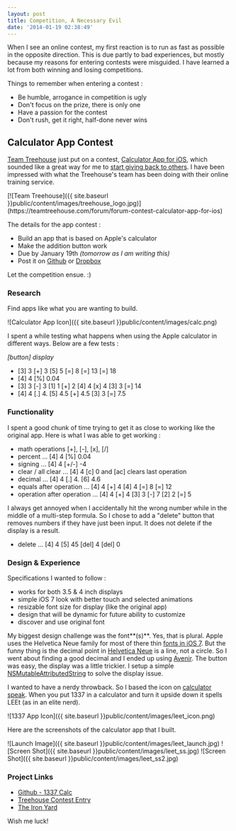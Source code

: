 ```yaml
---
layout: post
title: Competition, A Necessary Evil
date: '2014-01-19 02:38:49'
---
```


When I see an online contest, my first reaction is to run as fast as possible in the opposite direction. This is due partly to bad experiences, but mostly because my reasons for entering contests were misguided. I have learned a lot from both winning and losing competitions. 

Things to remember when entering a contest :

- Be humble, arrogance in competition is ugly
- Don't focus on the prize, there is only one
- Have a passion for the contest
- Don't rush, get it right, half-done never wins

## Calculator App Contest

[Team Treehouse](https://teamtreehouse.com/) just put on a contest, [Calculator App for iOS](https://teamtreehouse.com/forum/forum-contest-calculator-app-for-ios), which sounded like a great way for me to [start giving back to others](http://blog.jo2.co/the-balance-of-creation-consumption/#creationconsumption). I have been impressed with what the Treehouse's team has been doing with their online training service.
<div class="logo_small">
[![Team Treehouse]({{ site.baseurl }}public/content/images/treehouse_logo.jpg)](https://teamtreehouse.com/forum/forum-contest-calculator-app-for-ios)
</div>

The details for the app contest :

- Build an app that is based on Apple's calculator 
- Make the addition button work
- Due by January 19th *(tomorrow as I am writing this)*
- Post it on [Github](https://github.com/) or [Dropbox](https://www.dropbox.com/)

Let the competition ensue. :)

### Research 

Find apps like what you are wanting to build.
<div class="icon">
![Calculator App Icon]({{ site.baseurl }}public/content/images/calc.png)
</div>

I spent a while testing what happens when using the Apple calculator in different ways. Below are a few tests :

*[button] display*

- [3] 3 [+] 3 [5] 5 [=] 8 [=] 13 [=] 18
- [4] 4 [%] 0.04
- [3] 3 [-] 3 [1] 1 [+] 2 [4] 4 [x] 4 [3] 3 [=] 14
- [4] 4 [.] 4. [5] 4.5 [+] 4.5 [3] 3 [=] 7.5

### Functionality

I spent a good chunk of time trying to get it as close to working like the original app. Here is what I was able to get working :

- math operations [+], [-], [x], [/]
- percent ... [4] 4 [%] 0.04
- signing ... [4] 4 [+/-] -4
- clear / all clear ... [4] 4 [c] 0 and [ac] clears last operation
- decimal ... [4] 4 [.] 4. [6] 4.6
- equals after operation ... [4] 4 [+] 4 [4] 4 [=] 8 [=] 12
- operation after operation ... [4] 4 [+] 4 [3] 3 [-] 7 [2] 2 [=] 5

I always get annoyed when I accidentally hit the wrong number while in the middle of a multi-step formula. So I chose to add a "delete" button that removes numbers if they have just been input. It does not delete if the display is a result.

- delete ... [4] 4 [5] 45 [del] 4 [del] 0

### Design & Experience

Specifications I wanted to follow :

- works for both 3.5 & 4 inch displays
- simple iOS 7 look with better touch and selected animations
- resizable font size for display (like the original app)
- design that will be dynamic for future ability to customize
- discover and use original font

My biggest design challenge was the font**(s)**. Yes, that is plural. Apple uses the Helvetica Neue family for most of there thin [fonts in iOS 7](http://iosfonts.com/). But the funny thing is the decimal point in [Helvetica Neue](http://www.myfonts.com/fonts/linotype/neue-helvetica/) is a line, not a circle. So I went about finding a good decimal and I ended up using [Avenir](http://www.myfonts.com/fonts/linotype/avenir/). The button was easy, the display was a little trickier. I setup a simple [NSMutableAttributedString](https://developer.apple.com/library/mac/documentation/cocoa/reference/foundation/classes/NSMutableAttributedString_Class/Reference/Reference.html) to solve the display issue.

I wanted to have a nerdy throwback. So I based the icon on [calculator speak](http://en.wikipedia.org/wiki/Calculator_spelling). When you put 1337 in a calculator and turn it upside down it spells LEEt (as in an elite nerd).
<div class="icon">
![1337 App Icon]({{ site.baseurl }}public/content/images/leet_icon.png)
</div>

Here are the screenshots of the calculator app that I built.
<div class="screen_shots">
![Launch Image]({{ site.baseurl }}public/content/images/leet_launch.jpg)
![Screen Shot]({{ site.baseurl }}public/content/images/leet_ss.jpg)
![Screen Shot]({{ site.baseurl }}public/content/images/leet_ss2.jpg)
</div>

### Project Links

- [Github - 1337 Calc](https://github.com/joalbright/1337-Calc)
- [Treehouse Contest Entry](https://teamtreehouse.com/forum/forum-contest-calculator-app-for-ios#featurette-241)
- [The Iron Yard](http://theironyard.com/)

Wish me luck!